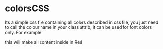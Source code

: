 # colorsCSS
Its a simple css file containing all colors described in css file, you just need to call the colour name in your class attrib, it can be used for font colors only. For example <code><p class='Red'></code> this will make all content inside in Red 
